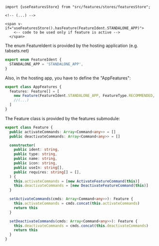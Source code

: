 ```vue
import {useFeaturesStore} from "src/features/stores/featuresStore";

<!-- (...) -->

<span v-if="useFeaturesStore().hasFeature(FeatureIdent.STANDALONE_APP)">
    <-- code to be used only if feature is active -->
  </span>
```

The enum FeatureIdent is provided by the hosting application (e.g. tabsets.net)

```typescript
export enum FeatureIdent {
  STANDALONE_APP = 'STANDALONE_APP',
}
```

Also, in the hosting app, you have to define the "AppFeatures":

```typescript
export class AppFeatures {
  features: Feature[] = [
    new Feature(FeatureIdent.STANDALONE_APP, FeatureType.RECOMMENDED, 'Standalone App', 'o_open_in_new', ['bex']),
    //(...)
  ]
}
```

The Feature class is provided by the features submodule:

```typescript
export class Feature {
  public activateCommands: Array<Command<any>> = []
  public deactivateCommands: Array<Command<any>> = []

  constructor(
    public ident: string,
    public type: string,
    public name: string,
    public icon: string,
    public useIn: string[],
    public requires: string[] = [],
  ) {
    this.activateCommands = [new ActivateFeatureCommand(this)]
    this.deactivateCommands = [new DeactivateFeatureCommand(this)]
  }

  setActivateCommands(cmds: Array<Command<any>>): Feature {
    this.activateCommands = cmds.concat(this.activateCommands)
    return this
  }

  setDeactivateCommands(cmds: Array<Command<any>>): Feature {
    this.deactivateCommands = cmds.concat(this.deactivateCommands)
    return this
  }
}
```
